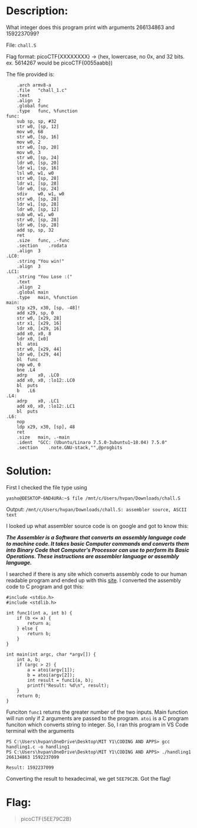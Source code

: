 # Description:
What integer does this program print with arguments 266134863 and 1592237099? 

File: `chall.S` 

Flag format: picoCTF{XXXXXXXX} -> (hex, lowercase, no 0x, and 32 bits. ex. 5614267 would be picoCTF{0055aabb})

The file provided is:
```
	.arch armv8-a
	.file	"chall_1.c"
	.text
	.align	2
	.global	func
	.type	func, %function
func:
	sub	sp, sp, #32
	str	w0, [sp, 12]
	mov	w0, 68
	str	w0, [sp, 16]
	mov	w0, 2
	str	w0, [sp, 20]
	mov	w0, 3
	str	w0, [sp, 24]
	ldr	w0, [sp, 20]
	ldr	w1, [sp, 16]
	lsl	w0, w1, w0
	str	w0, [sp, 28]
	ldr	w1, [sp, 28]
	ldr	w0, [sp, 24]
	sdiv	w0, w1, w0
	str	w0, [sp, 28]
	ldr	w1, [sp, 28]
	ldr	w0, [sp, 12]
	sub	w0, w1, w0
	str	w0, [sp, 28]
	ldr	w0, [sp, 28]
	add	sp, sp, 32
	ret
	.size	func, .-func
	.section	.rodata
	.align	3
.LC0:
	.string	"You win!"
	.align	3
.LC1:
	.string	"You Lose :("
	.text
	.align	2
	.global	main
	.type	main, %function
main:
	stp	x29, x30, [sp, -48]!
	add	x29, sp, 0
	str	w0, [x29, 28]
	str	x1, [x29, 16]
	ldr	x0, [x29, 16]
	add	x0, x0, 8
	ldr	x0, [x0]
	bl	atoi
	str	w0, [x29, 44]
	ldr	w0, [x29, 44]
	bl	func
	cmp	w0, 0
	bne	.L4
	adrp	x0, .LC0
	add	x0, x0, :lo12:.LC0
	bl	puts
	b	.L6
.L4:
	adrp	x0, .LC1
	add	x0, x0, :lo12:.LC1
	bl	puts
.L6:
	nop
	ldp	x29, x30, [sp], 48
	ret
	.size	main, .-main
	.ident	"GCC: (Ubuntu/Linaro 7.5.0-3ubuntu1~18.04) 7.5.0"
	.section	.note.GNU-stack,"",@progbits
```
# Solution:
First I checked the file type using 
```
yasho@DESKTOP-6ND4URA:~$ file /mnt/c/Users/hvpan/Downloads/chall.S
````
Output: `/mnt/c/Users/hvpan/Downloads/chall.S: assembler source, ASCII text`

I looked up what assembler source code is on google and got to know this:

**_The Assembler is a Software that converts an assembly language code to machine code. It takes basic Computer commands and converts them into Binary Code that Computer's Processor can use to perform its Basic Operations. These instructions are assembler language or assembly language._**

I searched if there is any site which converts assembly code to our human readable program and ended up with this [site](https://www.codeconvert.ai/assembly-to-c-converter). I converted the assembly code to C program and got this:
```
#include <stdio.h>
#include <stdlib.h>

int func1(int a, int b) {
    if (b <= a) {
        return a;
    } else {
        return b;
    }
}

int main(int argc, char *argv[]) {
    int a, b;
    if (argc > 2) {
        a = atoi(argv[1]);
        b = atoi(argv[2]);
        int result = func1(a, b);
        printf("Result: %d\n", result);
    }
    return 0;
}
```
Funciton `func1` returns the greater number of the two inputs. Main function will run only if 2 arguments are passed to the program. `atoi` is a C program funciton which converts string to integer.
So, I ran this program in VS Code terminal with the arguments 
```
PS C:\Users\hvpan\OneDrive\Desktop\MIT Y1\CODING AND APPS> gcc  handling1.c -o handling1
PS C:\Users\hvpan\OneDrive\Desktop\MIT Y1\CODING AND APPS> ./handling1 266134863 1592237099
```
`Result: 1592237099`

Converting the result to hexadecimal, we get `5EE79C2B`. Got the flag!

# Flag:
>picoCTF{5EE79C2B}
